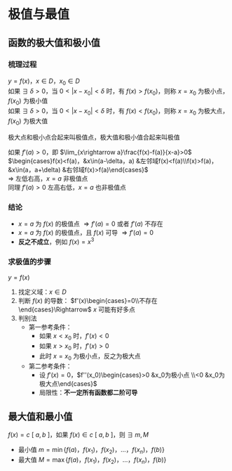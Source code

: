 # 极值与最值
## 函数的极大值和极小值
### 梳理过程
$y=f(x)，x\in D，x_0\in D$  
如果 $\exists\ \delta>0$，当 $0<|x-x_0|<\delta$ 时，有 $f(x)>f(x_0)$，则称 $x=x_0$ 为极小点，$f(x_0)$ 为极小值    
如果 $\exists\ \delta>0$，当 $0<|x-x_0|<\delta$ 时，有 $f(x)<f(x_0)$，则称 $x=x_0$ 为极大点，$f(x_0)$ 为极大值    

极大点和极小点合起来叫极值点，极大值和极小值合起来叫极值

如果 $f'(a)>0$，即 $\lim_{x\rightarrow a}\frac{f(x)-f(a)}{x-a}>0$
$\begin{cases}f(x)<f(a)，&x\in(a-\delta，a) &左邻域f(x)<f(a)\\f(x)>f(a)，&x\in(a，a+\delta) &右邻域f(x)>f(a)\end{cases}$  
$\Rightarrow$ 左低右高，$x=a$ 非极值点  
同理 $f'(a)>0$ 左高右低，$x=a$ 也非极值点  

### 结论
+ $x=a$ 为 $f(x)$ 的极值点 $\Rightarrow f'(a)=0$ 或者 $f'(a)$ 不存在
+ $x=a$ 为 $f(x)$ 的极值点，且 $f(x)$ 可导 $\Rightarrow f'(a)=0$
+ **反之不成立**，例如 $f(x)=x^3$

### 求极值的步骤 
$y=f(x)$  
1. 找定义域：$x\in D$
2. 判断 $f(x)$ 的导数： $f'(x)\begin{cases}=0\\不存在\end{cases}\Rightarrow$ $x$ 可能有好多点 
3. 判别法
	+ 第一参考条件：
		+ 如果 $x<x_0$ 时，$f'(x)<0$
		+ 如果 $x>x_0$ 时，$f'(x)>0$
		+ 此时 $x=x_0$ 为极小点，反之为极大点
	+ 第二参考条件：
		+ 设 $f'(x)=0$，$f''(x_0)\begin{cases}>0 &x_0为极小点 \\<0 &x_0为极大点\end{cases}$
		+ 局限性：**不一定所有函数都二阶可导**

## 最大值和最小值
$f(x)=c\ [\ a, b\ ]$，如果 $f(x)\in c\ [\ a, b\ ]$，则 $\exists\ m,M$  
+ 最小值 $m=\min\{ f(a)，f(x_1)，f(x_2)，...，f(x_n)，f(b) \}$
+ 最大值 $M=\max\{ f(a)，f(x_1)，f(x_2)，...，f(x_n)，f(b) \}$

